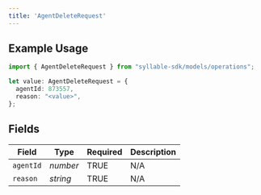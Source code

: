 ```yaml
---
title: 'AgentDeleteRequest'
---
```


## Example Usage

```typescript
import { AgentDeleteRequest } from "syllable-sdk/models/operations";

let value: AgentDeleteRequest = {
  agentId: 873557,
  reason: "<value>",
};
```

## Fields

| Field              | Type               | Required           | Description        |
| ------------------ | ------------------ | ------------------ | ------------------ |
| `agentId`          | *number*           | TRUE | N/A                |
| `reason`           | *string*           | TRUE | N/A                |